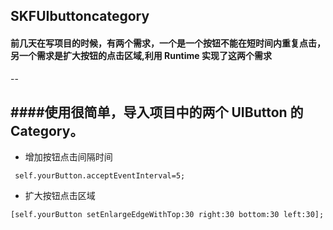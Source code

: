  SKFUIbuttoncategory
--


#### 前几天在写项目的时候，有两个需求，一个是一个按钮不能在短时间内重复点击，另一个需求是扩大按钮的点击区域,利用 Runtime 实现了这两个需求
--

####使用很简单，导入项目中的两个 UIButton 的 Category。
--


* 增加按钮点击间隔时间



```objc
 self.yourButton.acceptEventInterval=5;
```




* 扩大按钮点击区域

```objc
[self.yourButton setEnlargeEdgeWithTop:30 right:30 bottom:30 left:30];
```